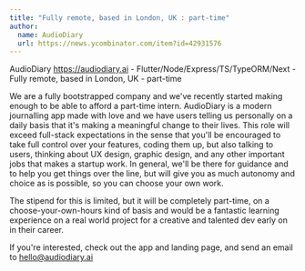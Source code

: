 ```yaml
---
title: "Fully remote, based in London, UK : part-time"
author:
  name: AudioDiary
  url: https://news.ycombinator.com/item?id=42931576
---
```

AudioDiary <a href="https:&#x2F;&#x2F;audiodiary.ai" rel="nofollow">https:&#x2F;&#x2F;audiodiary.ai</a> - Flutter&#x2F;Node&#x2F;Express&#x2F;TS&#x2F;TypeORM&#x2F;Next - Fully remote, based in London, UK - part-time

We are a fully bootstrapped company and we&#x27;ve recently started making enough to be able to afford a part-time intern. AudioDiary is a modern journalling app made with love and we have users telling us personally on a daily basis that it&#x27;s making a meaningful change to their lives. This role will exceed full-stack expectations in the sense that you&#x27;ll be encouraged to take full control over your features, coding them up, but also talking to users, thinking about UX design, graphic design, and any other important jobs that makes a startup work. In general, we&#x27;ll be there for guidance and to help you get things over the line, but will give you as much autonomy and choice as is possible, so you can choose your own work.

The stipend for this is limited, but it will be completely part-time, on a choose-your-own-hours kind of basis and would be a fantastic learning experience on a real world project for a creative and talented dev early on in their career.

If you&#x27;re interested, check out the app and landing page, and send an email to hello@audiodiary.ai
<JobApplication />
